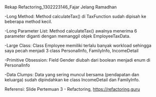 Rekap Refactoring_1302223146_Fajar Jelang Ramadhan

-Long Method: Method calculateTax() di TaxFunction sudah dipisah ke beberapa method kecil.

-Long Parameter List: Method calculateTax() awalnya menerima 6 parameter diganti dengan memanggil objek EmployeeTaxData.

-Large Class: Class Employee memiliki terlalu banyak workload sehingga saya pecah menjadi 3 class PersonalInfo, FamilyInfo, IncomeDetail

-Primitive Obsession: Field Gender diubah dari boolean menjadi enum di PersonalInfo

-Data Clumps: Data yang sering muncul bersama (pendapatan dan keluarga) sudah dipindahkan ke class IncomeDetail dan FamilyInfo.

Referensi: Slide Pertemuan 3 - Refactoring, https://refactoring.guru

